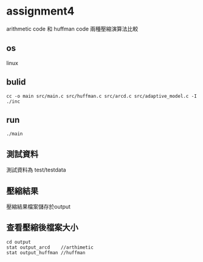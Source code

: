 # assignment4
arithmetic code 和 huffman code 兩種壓縮演算法比較
## os
linux 
## bulid
    cc -o main src/main.c src/huffman.c src/arcd.c src/adaptive_model.c -I ./inc 
## run
    ./main
## 測試資料
測試資料為 test/testdata 
## 壓縮結果
壓縮結果檔案儲存於output
## 查看壓縮後檔案大小
    cd output
    stat output_arcd    //arthimetic 
    stat output_huffman //huffman

